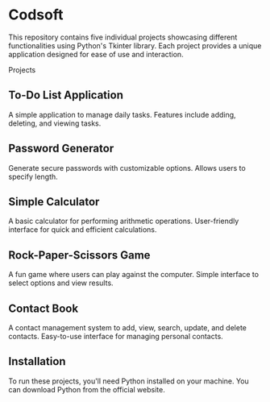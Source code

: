 # Codsoft
This repository contains five individual projects showcasing different functionalities using Python's Tkinter library. Each project provides a unique application designed for ease of use and interaction.

Projects

## To-Do List Application

A simple application to manage daily tasks.
Features include adding, deleting, and viewing tasks.

## Password Generator

Generate secure passwords with customizable options.
Allows users to specify length.

## Simple Calculator

A basic calculator for performing arithmetic operations.
User-friendly interface for quick and efficient calculations.

## Rock-Paper-Scissors Game

A fun game where users can play against the computer.
Simple interface to select options and view results.

## Contact Book

A contact management system to add, view, search, update, and delete contacts.
Easy-to-use interface for managing personal contacts.

## Installation

To run these projects, you'll need Python installed on your machine. You can download Python from the official website.
